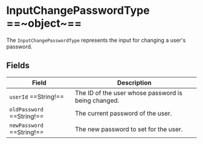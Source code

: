 # InputChangePasswordType ==~object~==

The `InputChangePasswordType` represents the input for changing a user's password.  

## Fields

| Field               | Description                                                            |
|---------------------|------------------------------------------------------------------------|
| `userId`  ==String!==           | The ID of the user whose password is being changed.        |
| `oldPassword`  ==String!==      | The current password of the user.                          |
| `newPassword`  ==String!==      | The new password to set for the user.                      |
